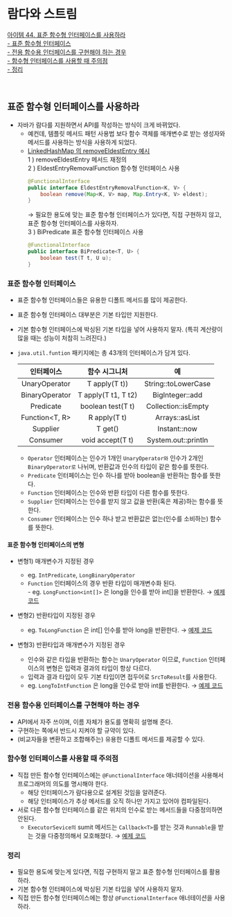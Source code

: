 # 람다와 스트림

[아이템 44. 표준 함수형 인터페이스를 사용하라](#표준-함수형-인터페이스를-사용하라)  
[- 표준 함수형 인터페이스](#표준-함수형-인터페이스)  
[- 전용 함수용 인터페이스를 구현해야 하는 경우](#전용-함수용-인터페이스를-구현해야-하는-경우)   
[- 함수형 인터페이스를 사용할 때 주의점](#함수형-인터페이스를-사용할-때-주의점)  
[- 정리](#정리)

<br>

## 표준 함수형 인터페이스를 사용하라
- 자바가 람다를 지원하면서 API를 작성하는 방식이 크게 바뀌었다. 
  - 예컨데, 템플릿 메서드 패턴 사용법 보다 함수 객체를 매개변수로 받는 생성자와 메서드를 사용하는 방식을 사용하게 되었다.  
  - [LinkedHashMap 의 removeEldestEntry 예시](../../src/test/java/study/heejin/chapter7/item44/RemoveEldestEntryTest.java)  
    1 ) removeEldestEntry 메서드 재정의  
    2 ) EldestEntryRemovalFunction 함수형 인터페이스 사용
      ```java
      @FunctionalInterface
      public interface EldestEntryRemovalFunction<K, V> {
          boolean remove(Map<K, V> map, Map.Entry<K, V> eldest);
      }
      ```
      → 필요한 용도에 맞는 표준 함수형 인터페이스가 있다면, 직접 구현하지 않고, 표준 함수형 인터페이스를 사용하자.  
    3 ) BiPredicate 표준 함수형 인터페이스 사용
    ```java
    @FunctionalInterface
    public interface BiPredicate<T, U> {
        boolean test(T t, U u);
    }
    ```
    
### 표준 함수형 인터페이스
- 표준 함수형 인터페이스들은 유용한 디폴트 메서드를 많이 제공한다.
- 표준 함수형 인터페이스 대부분은 기본 타입만 지원한다.
- 기본 함수형 인터페이스에 박싱된 기본 타입을 넣어 사용하지 말자. (특히 계산량이 많을 때는 성능이 처참히 느려진다.)
- `java.util.funtion` 패키지에는 총 43개의 인터페이스가 담겨 있다.

  | 인터페이스 | 함수 시그니처 | 예 |
  |:---:|:---:|:---:|
  | UnaryOperator<T> | T apply(T t)) | String::toLowerCase |
  | BinaryOperator<T> | T apply(T t1, T t2) | BigInteger::add |
  | Predicate<T> | boolean test(T t) | Collection::isEmpty |
  | Function<T, R> | R apply(T t) | Arrays::asList |
  | Supplier<T> | T get() | Instant::now |
  | Consumer<T> | void accept(T t) | System.out::println |

  - `Operator` 인터페이스는 인수가 1개인 `UnaryOperator와` 인수가 2개인 `BinaryOperator로` 나뉘며, 반환값과 인수의 타입이 같은 함수를 뜻한다.
  - `Predicate` 인터페이스는 인수 하나를 받아 boolean을 반환하는 함수를 뜻한다.
  - `Function` 인터페이스는 인수와 반환 타입이 다른 함수를 뜻한다.
  - `Supplier` 인터페이스는 인수를 받지 않고 값을 반환(혹은 제공)하는 함수를 뜻한다.
  - `Consumer` 인터페이스는 인수 하나 받고 반환값은 없는(인수를 소비하는) 함수를 뜻한다.


#### 표준 함수형 인터페이스의 변형
- 변형1) 매개변수가 지정된 경우
  - eg. `IntPredicate`, `LongBinaryOperator`
  - `Function` 인터페이스의 경우 반환 타입이 매개변수화 된다.  
    \- eg. `LongFunction<int[]>` 은 long을 인수를 받아 int[]을 반환한다. → [예제 코드](../../src/test/java/study/heejin/chapter7/item44/Item44Test.java#LC15)

- 변형2) 반환타입이 지정된 경우
  - eg. `ToLongFunction` 은 int[] 인수를 받아 long을 반환한다. → [예제 코드](../../src/test/java/study/heejin/chapter7/item44/Item44Test.java#LC35)

- 변형3) 반환타입과 매개변수가 지정된 경우
  - 인수와 같은 타입을 반환하는 함수는 `UnaryOperator` 이므로, `Function` 인터페이스의 변형은 입력과 결과의 타입이 항상 다르다.
  - 입력과 결과 타입이 모두 기본 타입이면 접두어로 `SrcToResult`를 사용한다.
  - eg. `LongToIntFunction` 은 long을 인수로 받아 int를 반환한다. → [예제 코드](../../src/test/java/study/heejin/chapter7/item44/Item44Test.java#LC52)
  

### 전용 함수용 인터페이스를 구현해야 하는 경우
- API에서 자주 쓰이며, 이름 자체가 용도를 명확히 설명해 준다.
- 구현하는 쪽에서 반드시 지켜야 할 규약이 있다.
- (비교자들을 변환하고 조합해주는) 유용한 디폴트 메서드를 제공할 수 있다.


### 함수형 인터페이스를 사용할 때 주의점
- 직접 만든 함수형 인터페이스에는 `@FunctionalInterface` 애너테이션을 사용해서 프로그래머의 의도를 명시해야 한다.
  - 해당 인터페이스가 람다용으로 설계된 것임을 알려준다.
  - 해당 인터페이스가 추상 메서드를 오직 하나만 가지고 있어야 컴파일된다.
- 서로 다른 함수형 인터페이스를 같은 위치의 인수로 받는 메서드들을 다중정의하면 안된다.
  - `ExecutorSevice의` sumit 메서드는 `Callback<T>`를 받는 것과 `Runnable`을 받는 것을 다중정의해서 모호해졌다. → [예제 코드](../../src/test/java/study/heejin/chapter7/item44/Item44Test.java#LC62)


### 정리
- 필요한 용도에 맞는게 있다면, 직접 구현하지 말고 표준 함수형 인터페이스를 활용하라.
- 기본 함수형 인터페이스에 박싱된 기본 타입을 넣어 사용하지 말자.
- 직접 만든 함수형 인터페이스에는 항상 `@FunctionalInterface` 애너테이션을 사용하라.

<br>